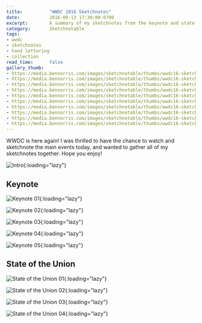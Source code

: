 ```yaml
---
title:          "WWDC 2016 Sketchnotes"
date:           2016-06-13 17:30:00-0700
excerpt:        A summary of my sketchnotes from the keynote and state of the union.
category:       Sketchnotable
tags:
- wwdc
- sketchnotes
- hand lettering
- collection
read_time:      false
gallery_thumb:
- https://media.bennorris.com/images/sketchnotable/thumbs/wwdc16-sketchnotes-1.jpg
- https://media.bennorris.com/images/sketchnotable/thumbs/wwdc16-sketchnotes-keynote-01.jpg
- https://media.bennorris.com/images/sketchnotable/thumbs/wwdc16-sketchnotes-keynote-02.jpg
- https://media.bennorris.com/images/sketchnotable/thumbs/wwdc16-sketchnotes-keynote-03.jpg
- https://media.bennorris.com/images/sketchnotable/thumbs/wwdc16-sketchnotes-keynote-04.jpg
- https://media.bennorris.com/images/sketchnotable/thumbs/wwdc16-sketchnotes-keynote-05.jpg
- https://media.bennorris.com/images/sketchnotable/thumbs/wwdc16-sketchnotes-state-of-the-union-01.jpg
- https://media.bennorris.com/images/sketchnotable/thumbs/wwdc16-sketchnotes-state-of-the-union-02.jpg
- https://media.bennorris.com/images/sketchnotable/thumbs/wwdc16-sketchnotes-state-of-the-union-03.jpg
- https://media.bennorris.com/images/sketchnotable/thumbs/wwdc16-sketchnotes-state-of-the-union-04.jpg
---
```


WWDC is here again! I was thrilled to have the chance to watch and sketchnote the main events today, and wanted to gather all of my sketchnotes together. Hope you enjoy!


![Intro](https://media.bennorris.com/images/sketchnotable/wwdc-2016/wwdc16-sketchnotes-state-of-the-union-04.jpg){:loading="lazy"}

## Keynote

![Keynote 01](https://media.bennorris.com/images/sketchnotable/wwdc-2016/wwdc16-sketchnotes-keynote-01.jpg){:loading="lazy"}

![Keynote 02](https://media.bennorris.com/images/sketchnotable/wwdc-2016/wwdc16-sketchnotes-keynote-02.jpg){:loading="lazy"}

![Keynote 03](https://media.bennorris.com/images/sketchnotable/wwdc-2016/wwdc16-sketchnotes-keynote-03.jpg){:loading="lazy"}

![Keynote 04](https://media.bennorris.com/images/sketchnotable/wwdc-2016/wwdc16-sketchnotes-keynote-04.jpg){:loading="lazy"}

![Keynote 05](https://media.bennorris.com/images/sketchnotable/wwdc-2016/wwdc16-sketchnotes-keynote-05.jpg){:loading="lazy"}

## State of the Union

![State of the Union 01](https://media.bennorris.com/images/sketchnotable/wwdc-2016/wwdc16-sketchnotes-state-of-the-union-01.jpg){:loading="lazy"}

![State of the Union 02](https://media.bennorris.com/images/sketchnotable/wwdc-2016/wwdc16-sketchnotes-state-of-the-union-02.jpg){:loading="lazy"}

![State of the Union 03](https://media.bennorris.com/images/sketchnotable/wwdc-2016/wwdc16-sketchnotes-state-of-the-union-03.jpg){:loading="lazy"}

![State of the Union 04](https://media.bennorris.com/images/sketchnotable/wwdc-2016/wwdc16-sketchnotes-state-of-the-union-04.jpg){:loading="lazy"}
